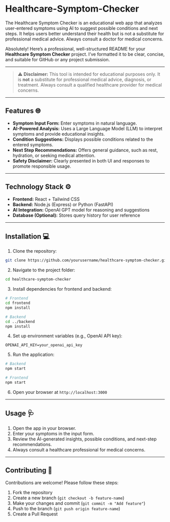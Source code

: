 # Healthcare-Symptom-Checker
The Healthcare Symptom Checker is an educational web app that analyzes user-entered symptoms using AI to suggest possible conditions and next steps. It helps users better understand their health but is not a substitute for professional medical advice. Always consult a doctor for medical concerns.

Absolutely! Here’s a professional, well-structured README for your **Healthcare Symptom Checker** project. I’ve formatted it to be clear, concise, and suitable for GitHub or any project submission.

---

> ⚠️ **Disclaimer:** This tool is intended for educational purposes only. It is **not** a substitute for professional medical advice, diagnosis, or treatment. Always consult a qualified healthcare provider for medical concerns.

---

## Features 🌐

* **Symptom Input Form:** Enter symptoms in natural language.
* **AI-Powered Analysis:** Uses a Large Language Model (LLM) to interpret symptoms and provide educational insights.
* **Condition Suggestions:** Displays possible conditions related to the entered symptoms.
* **Next Step Recommendations:** Offers general guidance, such as rest, hydration, or seeking medical attention.
* **Safety Disclaimer:** Clearly presented in both UI and responses to promote responsible usage.

---

## Technology Stack ⚙️

* **Frontend:** React + Tailwind CSS
* **Backend:** Node.js (Express) or Python (FastAPI)
* **AI Integration:** OpenAI GPT model for reasoning and suggestions
* **Database (Optional):** Stores query history for user reference

---

## Installation 💻

1. Clone the repository:

```bash
git clone https://github.com/yourusername/healthcare-symptom-checker.git
```

2. Navigate to the project folder:

```bash
cd healthcare-symptom-checker
```

3. Install dependencies for frontend and backend:

```bash
# Frontend
cd frontend
npm install

# Backend
cd ../backend
npm install
```

4. Set up environment variables (e.g., OpenAI API key):

```env
OPENAI_API_KEY=your_openai_api_key
```

5. Run the application:

```bash
# Backend
npm start

# Frontend
npm start
```

6. Open your browser at `http://localhost:3000`

---

## Usage 🩺

1. Open the app in your browser.
2. Enter your symptoms in the input form.
3. Review the AI-generated insights, possible conditions, and next-step recommendations.
4. Always consult a healthcare professional for medical concerns.

---

## Contributing 🤝

Contributions are welcome! Please follow these steps:

1. Fork the repository
2. Create a new branch (`git checkout -b feature-name`)
3. Make your changes and commit (`git commit -m "Add feature"`)
4. Push to the branch (`git push origin feature-name`)
5. Create a Pull Request
